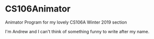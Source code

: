 # CS106Animator
Animator Program for my lovely CS106A Winter 2019 section

I'm Andrew and I can't think of something funny to write after my name.














